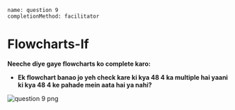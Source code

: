 ```ngMeta
name: question 9
completionMethod: facilitator
```

# Flowcharts-If

**Neeche diye gaye flowcharts ko complete karo:**

- **Ek flowchart banao jo yeh check kare ki kya 48 4 ka multiple hai yaani ki kya 48 4 ke pahade mein aata hai ya nahi?**

![question 9 png](https://storage.googleapis.com/ng-curriculum-images/python-flowcharts/if-worksheet/2.10-question9.png)

